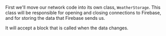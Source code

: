 First we'll move our network code into its own class, `WeatherStorage`.  This
class will be responsible for opening and closing connections to Firebase, and
for storing the data that Firebase sends us.

It will accept a block that is called when the data changes.
